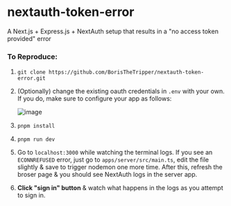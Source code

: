 # nextauth-token-error
A Next.js + Express.js + NextAuth setup that results in a "no access token provided" error 

### To Reproduce:
1. `git clone https://github.com/BorisTheTripper/nextauth-token-error.git`
2. (Optionally) change the existing oauth credentials in `.env` with your own. If you do, make sure to configure your app as follows:

   ![image](https://github.com/BorisTheTripper/nextauth-token-error/assets/62946861/5c4d333a-a6d2-431d-a2f5-09b3c8041a9a)

4. `pnpm install`
3. `pnpm run dev`
4. Go to `localhost:3000` while watching the terminal logs. If you see an `ECONNREFUSED` error, just go to `apps/server/src/main.ts`, edit the file slightly & save to trigger nodemon one more time. After this, refresh the broser page & you should see NextAuth logs in the server app.
5. **Click "sign in" button** & watch what happens in the logs as you attempt to sign in.
